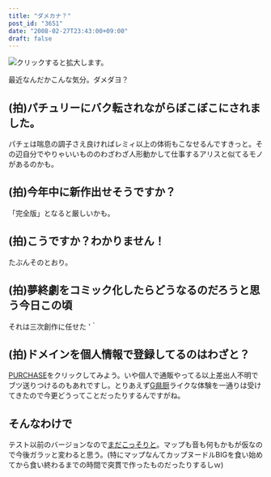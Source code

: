 ```yaml
---
title: "ダメカナ？"
post_id: "3651"
date: "2008-02-27T23:43:00+09:00"
draft: false
---
```



![クリックすると拡大します。](/image/misc/LS1_s.jpg)

最近なんだかこんな気分。ダメダヨ？

## (拍)パチュリーにバク転されながらぼこぼこにされました。

パチェは喘息の調子さえ良ければレミィ以上の体術もこなせるんですきっと。その辺自分でやりゃいいもののわざわざ人形動かして仕事するアリスと似てるモノがあるのかも。

## (拍)今年中に新作出せそうですか？

「完全版」となると厳しいかも。

## (拍)こうですか？わかりません！

たぶんそのとおり。

## (拍)夢終劇をコミック化したらどうなるのだろうと思う今日この頃

それは三次創作に任せた '｀

## (拍)ドメインを個人情報で登録してるのはわざと？

[PURCHASE](http://e.danmaq.com/)をクリックしてみよう。いや個人で通販やってる以上差出人不明でブツ送りつけるのもあれですし。とりあえず[G県厨](http://sasakama.s13.xrea.com/sos/n18_858.html)ライクな体験を一通りは受けてきたので今更どうってことだったりするんですがね。

## そんなわけで

テスト以前のバージョンなので[まだこっそりと](http://thg.danmaq.com/)。マップも音も何もかもが仮なので今後ガラッと変わると思う。(特にマップなんてカップヌードルBIGを食い始めてから食い終わるまでの時間で突貫で作ったものだったりするしｗ)
